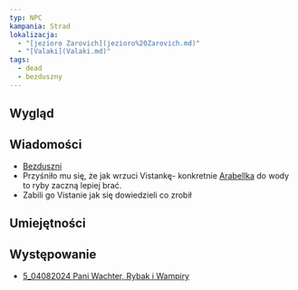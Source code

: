 ```yaml
---
typ: NPC
kampania: Strad
lokalizacja:
  - "[jezioro Zarovich](jezioro%20Zarovich.md)"
  - "[Valaki](Valaki.md)"
tags:
  - dead
  - bezduszny
---
```


## Wygląd



## Wiadomości
- [Bezduszni](../organizacje/Bezduszni.md)
- Przyśniło mu się, że jak wrzuci Vistankę- konkretnie [Arabellka](./Arabellka.md) do wody to ryby zaczną lepiej brać.
- Zabili go Vistanie jak się dowiedzieli co zrobił



## Umiejętności

## Występowanie
- [5_04082024 Pani Wachter, Rybak i Wampiry](../sesje/5_04082024%20Pani%20Wachter,%20Rybak%20i%20Wampiry.md)





